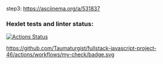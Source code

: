 step3: https://asciinema.org/a/531837

### Hexlet tests and linter status:
[![Actions Status](https://github.com/Taumaturgist/fullstack-javascript-project-46/workflows/hexlet-check/badge.svg)](https://github.com/Taumaturgist/fullstack-javascript-project-46/actions)

https://github.com/Taumaturgist/fullstack-javascript-project-46/actions/workflows/my-check/badge.svg
